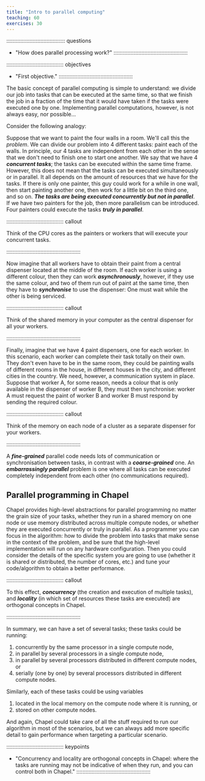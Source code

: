 ```yaml
---
title: "Intro to parallel computing"
teaching: 60
exercises: 30
---
```


:::::::::::::::::::::::::::::::::::::: questions
- "How does parallel processing work?"
::::::::::::::::::::::::::::::::::::::::::::::::

::::::::::::::::::::::::::::::::::::: objectives
- "First objective."
::::::::::::::::::::::::::::::::::::::::::::::::

The basic concept of parallel computing is simple to understand: we divide our job into tasks that can be
executed at the same time, so that we finish the job in a fraction of the time that it would have taken if the
tasks were executed one by one. Implementing parallel computations, however, is not always easy, nor
possible...

Consider the following analogy:

Suppose that we want to paint the four walls in a room. We'll call this the *problem*. We can divide our
problem into 4 different tasks: paint each of the walls. In principle, our 4 tasks are independent from each
other in the sense that we don't need to finish one to start one another. We say that we have 4 **_concurrent
tasks_**; the tasks can be executed within the same time frame.  However, this does not mean that the tasks
can be executed simultaneously or in parallel. It all depends on the amount of resources that we have for the
tasks.  If there is only one painter, this guy could work for a while in one wall, then start painting another
one, then work for a little bit on the third one, and so on. **_The tasks are being executed concurrently but
not in parallel_**. If we have two painters for the job, then more parallelism can be introduced. Four
painters could execute the tasks **_truly in parallel_**.

::::::::::::::::::::::::::::::::::::: callout

Think of the CPU cores as the painters or workers that will execute your concurrent tasks.

::::::::::::::::::::::::::::::::::::::::::::::::

Now imagine that all workers have to obtain their paint from a central dispenser located at the middle of the
room. If each worker is using a different colour, then they can work **_asynchronously_**, however, if they
use the same colour, and two of them run out of paint at the same time, then they have to **_synchronise_** to
use the dispenser: One must wait while the other is being serviced.

::::::::::::::::::::::::::::::::::::: callout

Think of the shared memory in your computer as the central dispenser for all your workers.

::::::::::::::::::::::::::::::::::::::::::::::::

Finally, imagine that we have 4 paint dispensers, one for each worker. In this scenario, each worker can
complete their task totally on their own. They don't even have to be in the same room, they could be painting
walls of different rooms in the house, in different houses in the city, and different cities in the
country. We need, however, a communication system in place. Suppose that worker A, for some reason, needs a
colour that is only available in the dispenser of worker B, they must then synchronise: worker A must request
the paint of worker B and worker B must respond by sending the required colour.

::::::::::::::::::::::::::::::::::::: callout

Think of the memory on each node of a cluster as a separate dispenser for your workers.

::::::::::::::::::::::::::::::::::::::::::::::::

A **_fine-grained_** parallel code needs lots of communication or synchronisation between tasks, in contrast
with a **_coarse-grained_** one. An **_embarrassingly parallel_** problem is one where all tasks can be
executed completely independent from each other (no communications required).

## Parallel programming in Chapel

Chapel provides high-level abstractions for parallel programming no matter the grain size of your tasks,
whether they run in a shared memory on one node or use memory distributed across multiple compute nodes,
or whether they are executed
concurrently or truly in parallel. As a programmer you can focus in the algorithm: how to divide the problem
into tasks that make sense in the context of the problem, and be sure that the high-level implementation will
run on any hardware configuration. Then you could consider the details of the specific system you are going to
use (whether it is shared or distributed, the number of cores, etc.) and tune your code/algorithm to obtain a
better performance.

::::::::::::::::::::::::::::::::::::: callout

To this effect, **_concurrency_** (the creation and execution of multiple tasks), and **_locality_** (in
which set of resources these tasks are executed) are orthogonal concepts in Chapel.

::::::::::::::::::::::::::::::::::::::::::::::::

In summary, we can have a set of several tasks; these tasks could be running:

1. concurrently by the same processor in a single compute node,
2. in parallel by several processors in a single compute node,
3. in parallel by several processors distributed in different compute nodes, or
4. serially (one by one) by several processors distributed in different compute nodes.

Similarly, each of these tasks could be using variables

1. located in the local memory on the compute node where it is running, or 
2. stored on other compute nodes.

And again, Chapel could take care of all the stuff required to run our algorithm in most of the scenarios, but
we can always add more specific detail to gain performance when targeting a particular scenario.

::::::::::::::::::::::::::::::::::::: keypoints
- "Concurrency and locality are orthogonal concepts in Chapel: where the tasks are running may not be
  indicative of when they run, and you can control both in Chapel."
::::::::::::::::::::::::::::::::::::::::::::::::
